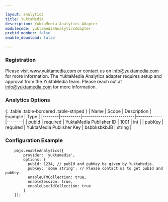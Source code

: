 ```yaml
--- 

layout: analytics
title: YuktaMedia
description: YuktaMedia Analytics Adapter
modulecode: yuktamediaAnalyticsAdapter
prebid_member: false
enable_download: false

--- 
```


### Registration

Please visit www.yuktamedia.com or contact us on info@yuktamedia.com for more information.
The YuktaMedia Analytics adapter requires setup and approval from the YuktaMedia team. 
Please reach out at info@yuktamedia.com for more information.

### Analytics Options

{: .table .table-bordered .table-striped }
| Name   |   Scope  |    Description           |   Example   | Type   |
|--------|----------|--------------------------|-------------|--------|
| pubId  | required |  YuktaMedia Publisher ID |    1001     |  int   |
| pubKey | required | YuktaMedia Publisher Key | bsbbksbkbJB | string |


### Configuration Example

```
    pbjs.enableAnalytics({
        provider: 'yuktamedia',
        options: {
          pubId: 1234, // pubId and pubKey be given by YuktaMedia. 
          pubKey: 'some string', // Please contact us to get pubId and pubKey.
          enableUTMCollection: true,
          enableSession: true,
          enableUserIdCollection: true
        }
    });

```
